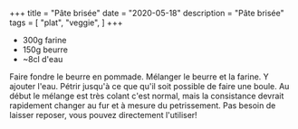 +++
title = "Pâte brisée"
date = "2020-05-18"
description = "Pâte brisée"
tags = [
    "plat",
    "veggie",
]
+++

* 300g farine
* 150g beurre
* ~8cl d'eau

Faire fondre le beurre en pommade.
Mélanger le beurre et la farine.
Y ajouter l'eau.
Pétrir jusqu'à ce que qu'il soit possible de faire une boule. Au début le mélange est très colant c'est normal, mais la consistance devrait rapidement changer au fur et à mesure du petrissement.
Pas besoin de laisser reposer, vous pouvez directement l'utiliser!

